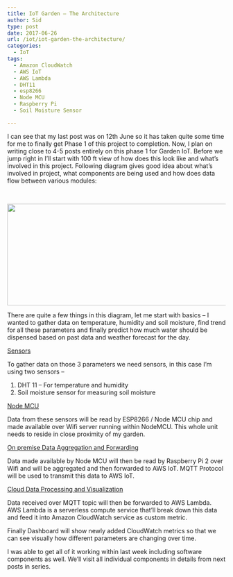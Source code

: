 ```yaml
---
title: IoT Garden – The Architecture
author: Sid
type: post
date: 2017-06-26
url: /iot/iot-garden-the-architecture/
categories:
  - IoT
tags:
  - Amazon CloudWatch
  - AWS IoT
  - AWS Lambda
  - DHT11
  - esp8266
  - Node MCU
  - Raspberry Pi
  - Soil Moisture Sensor

---
```

I can see that my last post was on 12th June so it has taken quite some time for me to finally get Phase 1 of this project to completion. Now, I plan on writing close to 4-5 posts entirely on this phase 1 for Garden IoT. Before we jump right in I&#8217;ll start with 100 ft view of how does this look like and what&#8217;s involved in this project. Following diagram gives good idea about what&#8217;s involved in project, what components are being used and how does data flow between various modules:

&nbsp;

[<img class="aligncenter size-large wp-image-23" src="/img/Garden-IoT-Architecture-1024x375.png" alt="" width="640" height="234" srcset="/img/Garden-IoT-Architecture-1024x375.png 1024w, /img/Garden-IoT-Architecture-300x110.png 300w, /img/Garden-IoT-Architecture-768x282.png 768w, /img/Garden-IoT-Architecture-604x221.png 604w, /img/Garden-IoT-Architecture.png 1369w" sizes="(max-width: 640px) 100vw, 640px" />][1]

There are quite a few things in this diagram, let me start with basics &#8211; I wanted to gather data on temperature, humidity and soil moisture, find trend for all these parameters and finally predict how much water should be dispensed based on past data and weather forecast for the day.

<span style="text-decoration: underline;">Sensors</span>

To gather data on those 3 parameters we need sensors, in this case I&#8217;m using two sensors &#8211;

  1. DHT 11 &#8211; For temperature and humidity
  2. Soil moisture sensor for measuring soil moisture

<span style="text-decoration: underline;">Node MCU</span>

Data from these sensors will be read by ESP8266 / Node MCU chip and made available over Wifi server running within NodeMCU. This whole unit needs to reside in close proximity of my garden.

<span style="text-decoration: underline;">On premise Data Aggregation and Forwarding</span>

Data made available by Node MCU will then be read by Raspberry Pi 2 over Wifi and will be aggregated and then forwarded to AWS IoT. MQTT Protocol will be used to transmit this data to AWS IoT.

<span style="text-decoration: underline;">Cloud Data Processing and Visualization</span>

Data received over MQTT topic will then be forwarded to AWS Lambda. AWS Lambda is a serverless compute service that&#8217;ll break down this data and feed it into Amazon CloudWatch service as custom metric.

Finally Dashboard will show newly added CloudWatch metrics so that we can see visually how different parameters are changing over time.

I was able to get all of it working within last week including software components as well. We&#8217;ll visit all individual components in details from next posts in series.

 [1]: /img/Garden-IoT-Architecture.png